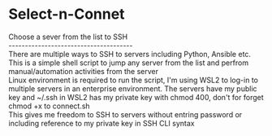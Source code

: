 # Select-n-Connet
Choose a sever from the list to SSH<br>
--------------------------------------<br>
There are multiple ways to SSH to servers including Python, Ansible etc.<br> 
This is a simple shell script to jump any server from the list and perfrom manual/automation activities from the server<br>
Linux environment is required to run the script, I'm using WSL2 to log-in to multiple servers in an enterprise environment.
The servers have my public key and ~/.ssh in WSL2 has my private key with chmod 400, don't for forget chmod +x to connect.sh<br>
This gives me freedom to SSH to servers without entring password or including reference to my private key in SSH CLI syntax

